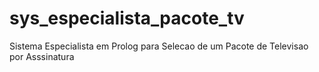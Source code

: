 sys_especialista_pacote_tv
==========================

Sistema Especialista em Prolog para Selecao de um Pacote de Televisao por Asssinatura